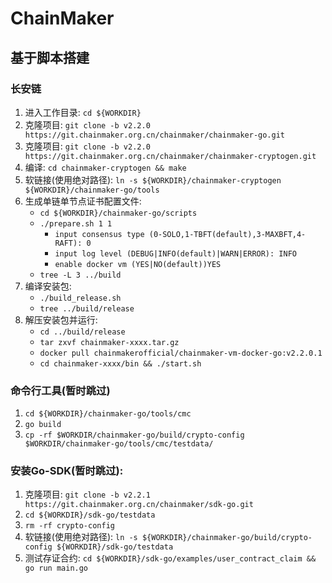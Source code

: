 # ChainMaker

## 基于脚本搭建

### 长安链
1. 进入工作目录: `cd ${WORKDIR}`
2. 克隆项目: `git clone -b v2.2.0 https://git.chainmaker.org.cn/chainmaker/chainmaker-go.git`
3. 克隆项目: `git clone -b v2.2.0 https://git.chainmaker.org.cn/chainmaker/chainmaker-cryptogen.git`
4. 编译: `cd chainmaker-cryptogen && make`
5. 软链接(使用绝对路径): `ln -s ${WORKDIR}/chainmaker-cryptogen ${WORKDIR}/chainmaker-go/tools`
6. 生成单链单节点证书配置文件:
   - `cd ${WORKDIR}/chainmaker-go/scripts`
   - `./prepare.sh 1 1`
     - `input consensus type (0-SOLO,1-TBFT(default),3-MAXBFT,4-RAFT): 0`
     - `input log level (DEBUG|INFO(default)|WARN|ERROR): INFO`
     - `enable docker vm (YES|NO(default))YES`
   - `tree -L 3 ../build`
7. 编译安装包:
   - `./build_release.sh`
   - `tree ../build/release`
8. 解压安装包并运行:
   - `cd ../build/release`
   - `tar zxvf chainmaker-xxxx.tar.gz`
   - `docker pull chainmakerofficial/chainmaker-vm-docker-go:v2.2.0.1`
   - `cd chainmaker-xxxx/bin && ./start.sh`

<!-- 8. 运行节点集群:
   - 启动: `./cluster_quick_start.sh normal`
   - 查看进程: `ps -ef|grep chainmaker | grep -v grep`
   - 查看端口:
     - (Linux)`netstat -lptn | grep 1230`
     - (macOS)`netstat -an | grep 1230` -->

### 命令行工具(暂时跳过)
1. `cd ${WORKDIR}/chainmaker-go/tools/cmc`
2. `go build`
3. `cp -rf $WORKDIR/chainmaker-go/build/crypto-config $WORKDIR/chainmaker-go/tools/cmc/testdata/`

### 安装Go-SDK(暂时跳过): 
1. 克隆项目: `git clone -b v2.2.1 https://git.chainmaker.org.cn/chainmaker/sdk-go.git`
2. `cd ${WORKDIR}/sdk-go/testdata`
3. `rm -rf crypto-config`
4. 软链接(使用绝对路径): `ln -s ${WORKDIR}/chainmaker-go/build/crypto-config ${WORKDIR}/sdk-go/testdata`
5. 测试存证合约: `cd ${WORKDIR}/sdk-go/examples/user_contract_claim && go run main.go`